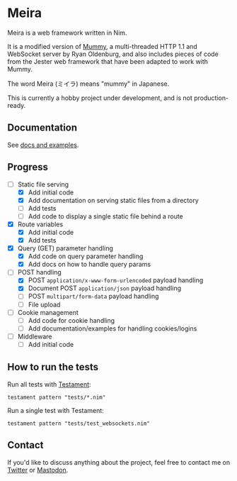 # Meira

Meira is a web framework written in Nim.

It is a modified version of [Mummy](https://github.com/guzba/mummy), a
multi-threaded HTTP 1.1 and WebSocket server by Ryan Oldenburg, and also
includes pieces of code from the Jester web framework that have been adapted to
work with Mummy.

The word Meira (ミイラ) means "mummy" in Japanese.

This is currently a hobby project under development, and is not
production-ready.

## Documentation

See [docs and examples](./examples/README.md).

## Progress

- [ ] Static file serving
  - [X] Add initial code
  - [X] Add documentation on serving static files from a directory
  - [ ] Add tests
  - [ ] Add code to display a single static file behind a route
- [X] Route variables
  - [X] Add initial code
  - [X] Add tests
- [X] Query (GET) parameter handling
  - [X] Add code on query parameter handling
  - [X] Add docs on how to handle query params
- [ ] POST handling
  - [X] POST `application/x-www-form-urlencoded` payload handling
  - [X] Document POST `application/json` payload handling
  - [ ] POST `multipart/form-data` payload handling
  - [ ] File upload
- [ ] Cookie management
  - [ ] Add code for cookie handling
  - [ ] Add documentation/examples for handling cookies/logins
- [ ] Middleware
  - [ ] Add initial code

## How to run the tests

Run all tests with [Testament](https://nim-lang.org/docs/testament.html):

```
testament pattern "tests/*.nim"
```

Run a single test with Testament:

```
testament pattern "tests/test_websockets.nim"
```


## Contact

If you'd like to discuss anything about the project, feel free to contact me
on [Twitter](https://twitter.com/jasonprogrammer) or [Mastodon](https://mastodon.social/@jasonprogrammer).
